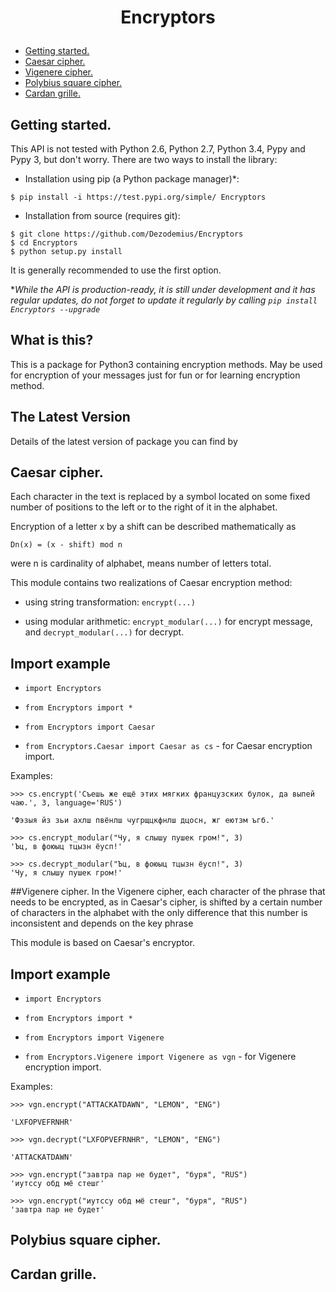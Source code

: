 # <p align="center">Encryptors
* [Getting started.](#getting-started)
* [Caesar cipher.](#caesar-cipher)
* [Vigenere cipher.](#vigenere-cipher)
* [Polybius square cipher.](#polybius-square-cipher)
* [Cardan grille.](#cardan-grille)

## Getting started.

This API is not tested with Python 2.6, Python 2.7, Python 3.4, Pypy and Pypy 3, but don't worry.
There are two ways to install the library:

* Installation using pip (a Python package manager)*:

```
$ pip install -i https://test.pypi.org/simple/ Encryptors
```
* Installation from source (requires git):

```
$ git clone https://github.com/Dezodemius/Encryptors
$ cd Encryptors
$ python setup.py install
```

It is generally recommended to use the first option.

**While the API is production-ready, it is still under development and it has regular updates, do not forget to update it regularly by calling `pip install Encryptors --upgrade`*

What is this?
-
This is a package for Python3 containing encryption methods. May be used for encryption of your messages just for fun
or for learning encryption method.

The Latest Version
-
Details of the latest version of package you can find by

## Caesar cipher.

Each character in the text is replaced by a symbol located on some fixed number of positions to the
left or to the right of it in the alphabet.

Encryption of a letter x by a shift can be described mathematically as

    Dn(x) = (x - shift) mod n

were n is cardinality of alphabet, means number of letters total.


This module contains two realizations of Caesar encryption method:

* using string transformation: `encrypt(...)`

* using modular arithmetic: `encrypt_modular(...)` for encrypt message, and `decrypt_modular(...)` for decrypt.

Import example
-
* `import Encryptors`

* `from Encryptors import *`

* `from Encryptors import Caesar`

* `from Encryptors.Caesar import Caesar as cs` - for Caesar encryption import.

Examples:

```buildoutcfg
>>> cs.encrypt('Съешь же ещё этих мягких французских булок, да выпей чаю.', 3, language='RUS')

'Фэзыя йз зьи ахлш пвёнлш чугрщцкфнлш дцосн, жг еютзм ъгб.'
```

```buildoutcfg
>>> cs.encrypt_modular("Чу, я слышу пушек гром!", 3)
'Ъц, в фоюыц тцызн ёусп!'
```

```buildoutcfg
>>> cs.decrypt_modular("Ъц, в фоюыц тцызн ёусп!", 3)
'Чу, я слышу пушек гром!'
```

##Vigenere cipher.
In the Vigenere cipher, each character of the phrase that needs to be encrypted, as in Caesar's cipher, is shifted by a certain number of characters in the alphabet with the only difference that this number is inconsistent and depends on the key phrase

This module is based on Caesar's encryptor.

Import example
-
* `import Encryptors`

* `from Encryptors import *`

* `from Encryptors import Vigenere`

* `from Encryptors.Vigenere import Vigenere as vgn` - for Vigenere encryption import.

Examples:

```buildoutcfg
>>> vgn.encrypt("ATTACKATDAWN", "LEMON", "ENG")

'LXFOPVEFRNHR'
```
```buildoutcfg
>>> vgn.decrypt("LXFOPVEFRNHR", "LEMON", "ENG")

'ATTACKATDAWN'
```

```buildoutcfg
>>> vgn.encrypt("завтра пар не будет", "буря", "RUS")
'иутссу обд мё стешг'
```

```buildoutcfg
>>> vgn.encrypt("иутссу обд мё стешг", "буря", "RUS")
'завтра пар не будет'
```

## Polybius square cipher.

## Cardan grille.
